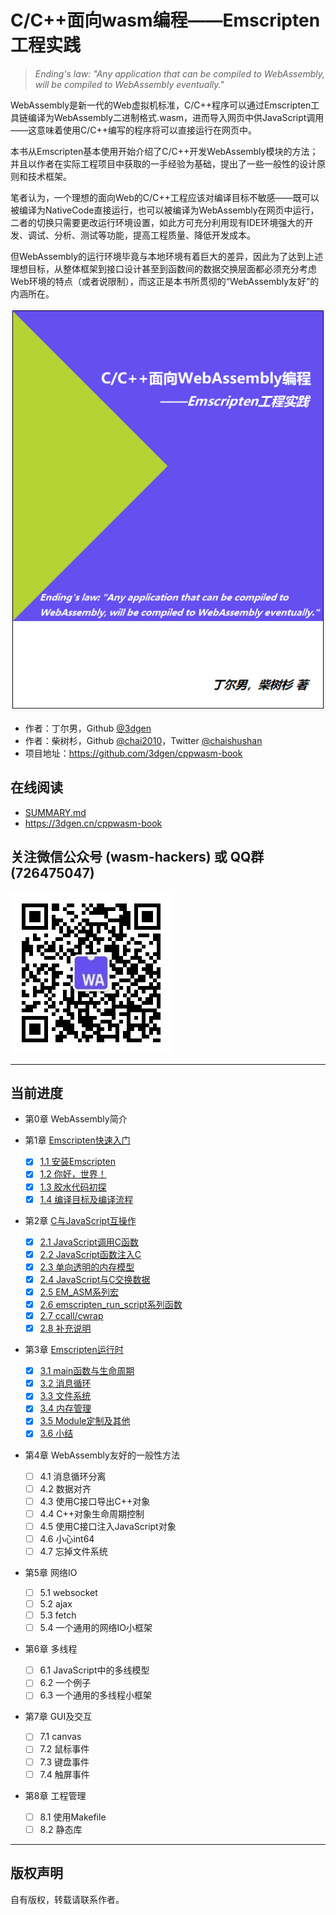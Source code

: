 # C/C++面向wasm编程——Emscripten工程实践

> *Ending's law: "Any application that can be compiled to WebAssembly, will be compiled to WebAssembly eventually."*

WebAssembly是新一代的Web虚拟机标准，C/C++程序可以通过Emscripten工具链编译为WebAssembly二进制格式.wasm，进而导入网页中供JavaScript调用——这意味着使用C/C++编写的程序将可以直接运行在网页中。

本书从Emscripten基本使用开始介绍了C/C++开发WebAssembly模块的方法；并且以作者在实际工程项目中获取的一手经验为基础，提出了一些一般性的设计原则和技术框架。

笔者认为，一个理想的面向Web的C/C++工程应该对编译目标不敏感——既可以被编译为NativeCode直接运行，也可以被编译为WebAssembly在网页中运行，二者的切换只需要更改运行环境设置，如此方可充分利用现有IDE环境强大的开发、调试、分析、测试等功能，提高工程质量、降低开发成本。

但WebAssembly的运行环境毕竟与本地环境有着巨大的差异，因此为了达到上述理想目标，从整体框架到接口设计甚至到函数间的数据交换层面都必须充分考虑Web环境的特点（或者说限制），而这正是本书所贯彻的“WebAssembly友好”的内涵所在。

![](cover.png)


- 作者：丁尔男，Github [@3dgen](https://github.com/3dgen)
- 作者：柴树杉，Github [@chai2010](https://github.com/chai2010)，Twitter [@chaishushan](https://twitter.com/chaishushan)
- 项目地址：https://github.com/3dgen/cppwasm-book

## 在线阅读

- [SUMMARY.md](SUMMARY.md)
- https://3dgen.cn/cppwasm-book


## 关注微信公众号 (wasm-hackers) 或 QQ群 (726475047)

![](weixin-wasm-hackers.jpg)


----

## 当前进度

* 第0章 WebAssembly简介

* 第1章 [Emscripten快速入门](ch1-quick-guide/readme.md)
  * [x] [1.1 安装Emscripten](ch1-quick-guide/ch1-01-install.md)
  * [x] [1.2 你好，世界！](ch1-quick-guide/ch1-02-helloworld.md)
  * [x] [1.3 胶水代码初探](ch1-quick-guide/ch1-03-glue-code.md)
  * [x] [1.4 编译目标及编译流程](ch1-quick-guide/ch1-04-compile.md)

* 第2章 [C与JavaScript互操作](ch2-c-js/readme.md)
  * [x] [2.1 JavaScript调用C函数](ch2-c-js/ch2-01-js-call-c.md)
  * [x] [2.2 JavaScript函数注入C](ch2-c-js/ch2-02-implement-c-api-in-js.md)
  * [x] [2.3 单向透明的内存模型](ch2-c-js/ch2-03-mem-model.md)
  * [x] [2.4 JavaScript与C交换数据](ch2-c-js/ch2-04-data-exchange.md)
  * [x] [2.5 EM_ASM系列宏](ch2-c-js/ch2-05-em-asm.md)
  * [x] [2.6 emscripten_run_script系列函数](ch2-c-js/ch2-06-run-script.md)
  * [x] [2.7 ccall/cwrap](ch2-c-js/ch2-07-ccall-cwrap.md)
  * [x] [2.8 补充说明](ch2-c-js/ch2-08-ext.md)

* 第3章 [Emscripten运行时](ch3-runtime/readme.md)
  * [x] [3.1 main函数与生命周期](ch3-runtime/ch3-01-main.md)
  * [x] [3.2 消息循环](ch3-runtime/ch3-02-message-loop.md)
  * [x] [3.3 文件系统](ch3-runtime/ch3-03-fs.md)
  * [x] [3.4 内存管理](ch3-runtime/ch3-04-mem.md)
  * [x] [3.5 Module定制及其他](ch3-runtime/ch3-05-module.md)
  * [x] [3.6 小结](ch3-runtime/ch3-06-summary.md)

* 第4章 WebAssembly友好的一般性方法
  * [ ] 4.1 消息循环分离
  * [ ] 4.2 数据对齐
  * [ ] 4.3 使用C接口导出C++对象
  * [ ] 4.4 C++对象生命周期控制
  * [ ] 4.5 使用C接口注入JavaScript对象
  * [ ] 4.6 小心int64
  * [ ] 4.7 忘掉文件系统

* 第5章 网络IO
  * [ ] 5.1 websocket
  * [ ] 5.2 ajax
  * [ ] 5.3 fetch
  * [ ] 5.4 一个通用的网络IO小框架

* 第6章 多线程
  * [ ] 6.1 JavaScript中的多线模型
  * [ ] 6.2 一个例子
  * [ ] 6.3 一个通用的多线程小框架

* 第7章 GUI及交互
  * [ ] 7.1 canvas
  * [ ] 7.2 鼠标事件
  * [ ] 7.3 键盘事件
  * [ ] 7.4 触屏事件

* 第8章 工程管理
  * [ ] 8.1 使用Makefile
  * [ ] 8.2 静态库

----

## 版权声明

自有版权，转载请联系作者。

